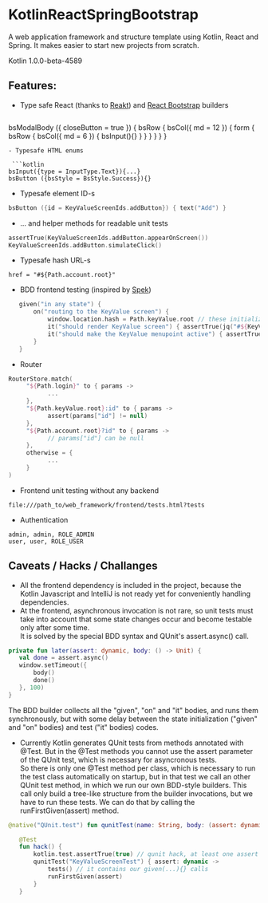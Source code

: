 # KotlinReactSpringBootstrap
A web application framework and structure template using Kotlin, React and Spring. It makes easier to start new projects from scratch.

Kotlin 1.0.0-beta-4589

## Features:
- Type safe React (thanks to [Reakt](https://github.com/andrewoma/reakt)) and [React Bootstrap](https://react-bootstrap.github.io/) builders

   ```
bsModalBody ({ closeButton = true }) {
      bsRow {
            bsCol({ md = 12 }) {
                  form {
                        bsRow {
                              bsCol({ md = 6 }) {
                                    bsInput(){}
                              }
                        }
                  }
            }
      }
}
```
- Typesafe HTML enums

 ```kotlin
bsInput({type = InputType.Text}){...}
bsButton ({bsStyle = BsStyle.Success}){}
```
- Typesafe element ID-s

 ```kotlin
bsButton ({id = KeyValueScreenIds.addButton}) { text("Add") }
```
- ... and helper methods for readable unit tests

 ```kotlin
assertTrue(KeyValueScreenIds.addButton.appearOnScreen())
KeyValueScreenIds.addButton.simulateClick()
```
- Typesafe hash URL-s

 ```
href = "#${Path.account.root}"
```
- BDD frontend testing (inspired by [Spek](https://github.com/JetBrains/spek))

 ```kotlin
    given("in any state") {
        on("routing to the KeyValue screen") {
            window.location.hash = Path.keyValue.root // these initialization codes run before every "it" invocations
            it("should render KeyValue screen") { assertTrue(jq("#${KeyValueScreenIds.screenId}").size() == 1) }
            it("should make the KeyValue menupoint active") { assertTrue(jq("#${NavMenuIds.keyValue}").parent().hasClass("active")) }
        }
    }
```
- Router

 ```kotlin
RouterStore.match(
      "${Path.login}" to { params ->
            ...
      },
      "${Path.keyValue.root}:id" to { params ->
            assert(params["id"] != null)
      },
      "${Path.account.root}?id" to { params ->
            // params["id"] can be null
      },
      otherwise = {
            ...
      }
)
```
- Frontend unit testing without any backend

 ```
file:///path_to/web_framework/frontend/tests.html?tests
```
- Authentication

 ```
admin, admin, ROLE_ADMIN
user, user, ROLE_USER
```
## Caveats / Hacks / Challanges
- All the frontend dependency is included in the project, because the Kotlin Javascript and IntelliJ is not ready yet for conveniently handling dependencies.
- At the frontend, asynchronous invocation is not rare, so unit tests must take into account that some state changes occur and become testable only after some time.   
   It is solved by the special BDD syntax and QUnit's assert.async() call.  
   
 ```kotlin
 private fun later(assert: dynamic, body: () -> Unit) {  
    val done = assert.async()  
    window.setTimeout({  
        body()  
        done()  
    }, 100)  
 }
```  
   The BDD builder collects all the "given", "on" and "it" bodies, and runs them synchronously, but with some delay between the state initialization ("given" and "on" bodies) and test ("it" bodies) codes.
- Currently Kotlin generates QUnit tests from methods annotated with @Test. But in the @Test methods you cannot use the assert parameter of the QUnit test, which is necessary for asyncronous tests.  
So there is only one @Test method per class, which is necessary to run the test class automatically on startup, but in that test we call an other QUnit test method, in which we run our own BDD-style builders. This call only build a tree-like structure from the builder invocations, but we have to run these tests. We can do that by calling the runFirstGiven(assert) method.

 ```kotlin
@native("QUnit.test") fun qunitTest(name: String, body: (assert: dynamic)->Unit)
```

 ```kotlin
    @Test
    fun hack() {
        kotlin.test.assertTrue(true) // qunit hack, at least one assert must be present
        qunitTest("KeyValueScreenTest") { assert: dynamic ->
            tests() // it contains our given(...){} calls
            runFirstGiven(assert)
        }
    }
```
